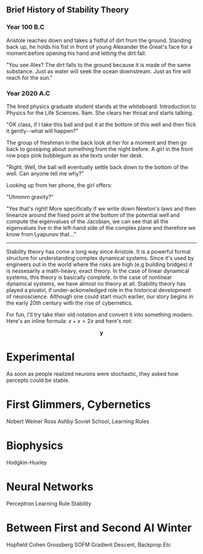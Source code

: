 ## Brief History of Stability Theory

### Year 100 B.C



Aristole reaches down and takes a fistful of dirt from the ground. Standing back up, he holds his fist in front of young Alexander the Great's face for a moment before opening his hand and letting the dirt fall.

"You see Alex? The dirt falls to the ground because it is made of the same substance. Just as water will seek the ocean downstream. Just as fire will reach for the sun."

### Year 2020 A.C

The tired physics graduate student stands at the whiteboard. Introduction to Physics for the Life Sciences. 9am. She clears her throat and starts talking.

"OK class, if I take this ball and put it at the bottom of this well and then flick it gently--what will happen?"

The group of freshman in the back look at her for a moment and then go back to gossiping about something from the night before. A girl in the front row pops pink bubblegum as she texts under her desk. 

"Right. Well, the ball will eventually settle back down to the bottom of the well. Can anyone tell me why?"

Looking up from her phone, the girl offers:

"Uhmmm gravity?" 

"Yes that's right! More specifically if we write down Newton's laws and then linearize around the fixed point at the bottom of the potential well and compute the eigenvalues of the Jacobian, we can see that all the eigenvalues live in the left-hand side of the complex plane and therefore we know from Lyapunov that..."

----

Stability theory has come a long way since Aristole. It is a powerful formal structure for understanding complex dynamical systems. Since it's used by engineers out in the world where the risks are high (e.g building bridges) it is nessesarily a math-heavy, exact theory. In the case of linear dynamical systems, this theory is basically complete. In the case of nonlinear dynamical systems, we have almost no theory at all. Stability theory has played a pivatol, if under-ackonwledged role in the historical development of neuroscience. Although one could start much earlier, our story begins in the early 20th century with the rise of cybernetics. 


For fun, I'll try take their old notation and convert it into something modern. Here's an inline formula: $x+x = 2x$ and here's not:

$$\mathbf{y}$$


# Experimental 
As soon as people realized neurons were stochastic, they asked how percepts could be stable. 

# First Glimmers, Cybernetics 
Nobert Weiner 
Ross Ashby 
Soviet School, Learning Rules

# Biophysics
Hodgkin-Huxley

# Neural Networks
Perceptron
Learning Rule Stability 

# Between First and Second AI Winter
Hopfield 
Cohen Grossberg
SOFM 
Gradient Descent, Backprop Etc




